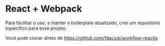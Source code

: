 # React + Webpack

Para facilitar o uso, e manter o boilerplate atualizado, criei um repositório específico para esse projeto.

Você pode clonar direto de https://github.com/fdaciuk/workflow-reactjs
